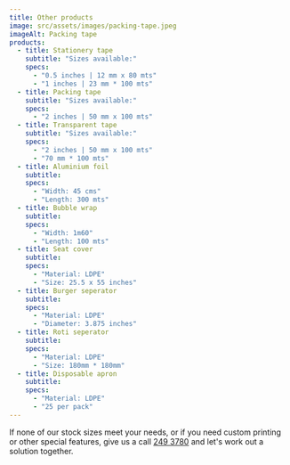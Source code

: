 ```yaml
---
title: Other products
image: src/assets/images/packing-tape.jpeg
imageAlt: Packing tape
products:
  - title: Stationery tape
    subtitle: "Sizes available:"
    specs:
      - "0.5 inches | 12 mm x 80 mts"
      - "1 inches | 23 mm * 100 mts"
  - title: Packing tape
    subtitle: "Sizes available:"
    specs:
      - "2 inches | 50 mm x 100 mts"
  - title: Transparent tape
    subtitle: "Sizes available:"
    specs:
      - "2 inches | 50 mm x 100 mts"
      - "70 mm * 100 mts"
  - title: Aluminium foil
    subtitle:
    specs:
      - "Width: 45 cms"
      - "Length: 300 mts"
  - title: Bubble wrap
    subtitle:
    specs:
      - "Width: 1m60"
      - "Length: 100 mts"
  - title: Seat cover
    subtitle:
    specs:
      - "Material: LDPE"
      - "Size: 25.5 x 55 inches"
  - title: Burger seperator
    subtitle:
    specs:
      - "Material: LDPE"
      - "Diameter: 3.875 inches"
  - title: Roti seperator
    subtitle:
    specs:
      - "Material: LDPE"
      - "Size: 180mm * 180mm"
  - title: Disposable apron
    subtitle:
    specs:
      - "Material: LDPE"
      - "25 per pack"
---
```


If none of our stock sizes meet your needs, or if you need custom printing or other special features, give us a call [249 3780](tel:+2302493780) and let's work out a solution together.